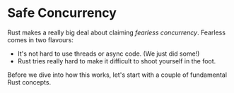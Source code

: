 # Safe Concurrency

Rust makes a really big deal about claiming *fearless concurrency*. Fearless comes in two flavours:

* It's not hard to use threads or async code. (We just did some!)
* Rust tries really hard to make it difficult to shoot yourself in the foot.

Before we dive into how this works, let's start with a couple of fundamental Rust concepts.